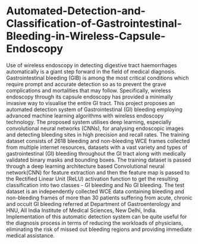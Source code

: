# Automated-Detection-and-Classification-of-Gastrointestinal-Bleeding-in-Wireless-Capsule-Endoscopy
Use of wireless endoscopy in detecting digestive tract haemorrhages automatically is a giant step forward in the field of medical diagnosis. Gastrointestinal bleeding (GIB) is among the most critical conditions which require prompt and accurate detection so as to prevent the grave complications and mortalities that may follow. Specifically, wireless endoscopy through its capsule endoscopy has provided a minimally invasive way to visualise the entire GI tract. This project proposes an automated detection system of Gastrointestinal (GI) bleeding employing advanced machine learning algorithms with wireless endoscopy technology. The proposed system utilises deep learning, especially convolutional neural networks (CNNs), for analysing endoscopic images and detecting bleeding sites in high precision and recall rates. The training dataset consists of 2618 bleeding and non-bleeding WCE frames collected from multiple internet resources, datasets with a vast variety and types of gastrointestinal (GI) bleeding throughout the GI tract along with medically validated binary masks and bounding boxes. The training dataset is passed through a deep learning architecture based Convolutional neural
network(CNN) for feature extraction and then the feature map is passed to the Rectified Linear Unit (ReLU) activation function to get the resulting classification into two classes - GI bleeding and No GI bleeding. The test dataset is an independently collected WCE data containing bleeding and non-bleeding frames of more than 30 patients suffering from acute, chronic and occult GI bleeding referred at Department of Gastroenterology and HNU, All India Institute of Medical Sciences, New Delhi, India. Implementation of this automatic detection system can be quite useful for the diagnosis process in terms of reducing the workloads of physicians, eliminating the risk of missed out bleeding regions and providing immediate medical assistance.
